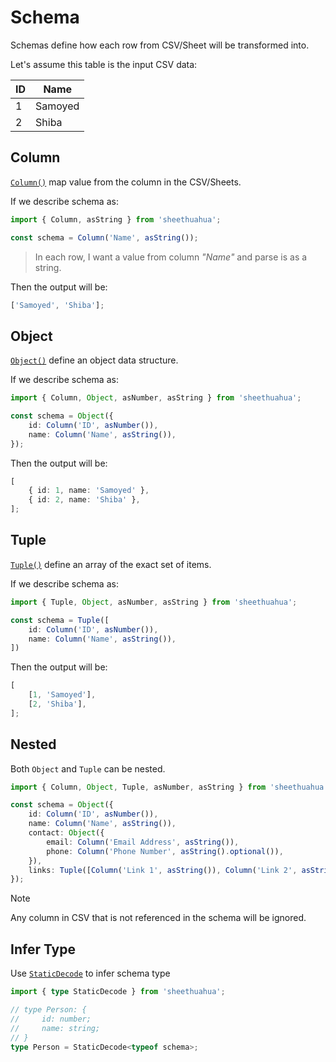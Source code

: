 # Schema

Schemas define how each row from CSV/Sheet will be transformed into.

Let's assume this table is the input CSV data:

| ID  | Name    |
| --- | ------- |
| 1   | Samoyed |
| 2   | Shiba   |

## Column

[`Column()`](/references/functions/Column.html) map value from the column in the CSV/Sheets.

If we describe schema as:

```ts
import { Column, asString } from 'sheethuahua';

const schema = Column('Name', asString());
```

> In each row, I want a value from column _"Name"_ and parse is as a string.

Then the output will be:

```ts
['Samoyed', 'Shiba'];
```

## Object

[`Object()`](/references/functions/Object.html) define an object data structure.

If we describe schema as:

```ts
import { Column, Object, asNumber, asString } from 'sheethuahua';

const schema = Object({
	id: Column('ID', asNumber()),
	name: Column('Name', asString()),
});
```

Then the output will be:

```ts
[
	{ id: 1, name: 'Samoyed' },
	{ id: 2, name: 'Shiba' },
];
```

## Tuple

[`Tuple()`](/references/functions/Tuple.html) define an array of the exact set of items.

If we describe schema as:

```ts
import { Tuple, Object, asNumber, asString } from 'sheethuahua';

const schema = Tuple([
	id: Column('ID', asNumber()),
	name: Column('Name', asString()),
])
```

Then the output will be:

```ts
[
	[1, 'Samoyed'],
	[2, 'Shiba'],
];
```

## Nested

Both `Object` and `Tuple` can be nested.

```ts
import { Column, Object, Tuple, asNumber, asString } from 'sheethuahua';

const schema = Object({
	id: Column('ID', asNumber()),
	name: Column('Name', asString()),
	contact: Object({
		email: Column('Email Address', asString()),
		phone: Column('Phone Number', asString().optional()),
	}),
	links: Tuple([Column('Link 1', asString()), Column('Link 2', asString())]),
});
```

> [!NOTE]
> Any column in CSV that is not referenced in the schema will be ignored.

## Infer Type

Use [`StaticDecode`](/references/type-aliases/StaticDecode.html) to infer schema type

```ts
import { type StaticDecode } from 'sheethuahua';

// type Person: {
//     id: number;
//     name: string;
// }
type Person = StaticDecode<typeof schema>;
```
